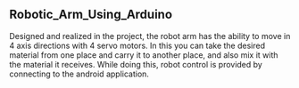 ## Robotic_Arm_Using_Arduino
Designed and realized in the project, the robot arm has the ability to move in 4 axis directions with 4 servo motors.
In this you can take the desired material from one place and carry it to another place, and also mix it with the material it receives.
While doing this, robot control is provided by connecting to the android application.
